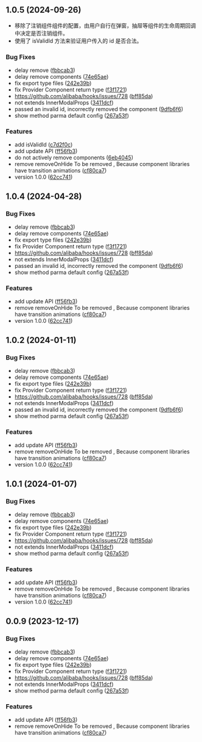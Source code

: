 ## 1.0.5 (2024-09-26)


- 移除了注销组件组件的配置，由用户自行在弹窗，抽屉等组件的生命周期回调中决定是否注销组件。
- 使用了 isValidId 方法来验证用户传入的 id 是否合法。 

### Bug Fixes

* delay remove ([fbbcab3](https://github.com/raotaohub/ez-modal-react/commit/fbbcab379cac4dadbc9ac071e7c343dbc67d667e)) 
* delay remove components ([74e65ae](https://github.com/raotaohub/ez-modal-react/commit/74e65ae9cc70bffebc68d36009b67d197bc2b9b7))
* fix export type files ([242e39b](https://github.com/raotaohub/ez-modal-react/commit/242e39bc112e58e450884451bf88cbfb0375701d))
* fix Provider Component return type ([f3f1721](https://github.com/raotaohub/ez-modal-react/commit/f3f1721e4a088a48b0eed78a73f0a89f5cc0dd58))
* https://github.com/alibaba/hooks/issues/728 ([bff85da](https://github.com/raotaohub/ez-modal-react/commit/bff85da95f357fe8dfd54670ef6f4cdf73e41140))
* not extends InnerModalProps ([3411dcf](https://github.com/raotaohub/ez-modal-react/commit/3411dcf593792464e10b8ac4e710e3f42d6d1a42))
* passed an invalid id, incorrectly removed the component ([9dfb6f6](https://github.com/raotaohub/ez-modal-react/commit/9dfb6f601738f81d8a3237f2b5d2bb54417b419b))
* show method parma default config ([267a53f](https://github.com/raotaohub/ez-modal-react/commit/267a53fc0d0c187094cc801fb5b9cba08e77ef60))


### Features

* add isValidId ([c7d2f0c](https://github.com/raotaohub/ez-modal-react/commit/c7d2f0cdb1a5dde26f5eedec829e23cf65ea17c6))
* add update API ([ff56fb3](https://github.com/raotaohub/ez-modal-react/commit/ff56fb33c59dc01a2278ba0675faab9cfbdd4ebc))
* do not actively remove components ([6eb4045](https://github.com/raotaohub/ez-modal-react/commit/6eb4045e881890b60d0195657a69a77d2f8956a3))
* remove removeOnHide To be removed , Because component libraries have transition animations ([cf80ca7](https://github.com/raotaohub/ez-modal-react/commit/cf80ca7d37d35279c4197f8db38942cc460d34bd))
* version 1.0.0 ([62cc741](https://github.com/raotaohub/ez-modal-react/commit/62cc741e6a9da12d9214ebfcce683cca9bee9b92))



## 1.0.4 (2024-04-28)


### Bug Fixes

* delay remove ([fbbcab3](https://github.com/raotaohub/ez-modal-react/commit/fbbcab379cac4dadbc9ac071e7c343dbc67d667e))
* delay remove components ([74e65ae](https://github.com/raotaohub/ez-modal-react/commit/74e65ae9cc70bffebc68d36009b67d197bc2b9b7))
* fix export type files ([242e39b](https://github.com/raotaohub/ez-modal-react/commit/242e39bc112e58e450884451bf88cbfb0375701d))
* fix Provider Component return type ([f3f1721](https://github.com/raotaohub/ez-modal-react/commit/f3f1721e4a088a48b0eed78a73f0a89f5cc0dd58))
* https://github.com/alibaba/hooks/issues/728 ([bff85da](https://github.com/raotaohub/ez-modal-react/commit/bff85da95f357fe8dfd54670ef6f4cdf73e41140))
* not extends InnerModalProps ([3411dcf](https://github.com/raotaohub/ez-modal-react/commit/3411dcf593792464e10b8ac4e710e3f42d6d1a42))
* passed an invalid id, incorrectly removed the component ([9dfb6f6](https://github.com/raotaohub/ez-modal-react/commit/9dfb6f601738f81d8a3237f2b5d2bb54417b419b))
* show method parma default config ([267a53f](https://github.com/raotaohub/ez-modal-react/commit/267a53fc0d0c187094cc801fb5b9cba08e77ef60))


### Features

* add update API ([ff56fb3](https://github.com/raotaohub/ez-modal-react/commit/ff56fb33c59dc01a2278ba0675faab9cfbdd4ebc))
* remove removeOnHide To be removed , Because component libraries have transition animations ([cf80ca7](https://github.com/raotaohub/ez-modal-react/commit/cf80ca7d37d35279c4197f8db38942cc460d34bd))
* version 1.0.0 ([62cc741](https://github.com/raotaohub/ez-modal-react/commit/62cc741e6a9da12d9214ebfcce683cca9bee9b92))



## 1.0.2 (2024-01-11)


### Bug Fixes

* delay remove ([fbbcab3](https://github.com/raotaohub/ez-modal-react/commit/fbbcab379cac4dadbc9ac071e7c343dbc67d667e))
* delay remove components ([74e65ae](https://github.com/raotaohub/ez-modal-react/commit/74e65ae9cc70bffebc68d36009b67d197bc2b9b7))
* fix export type files ([242e39b](https://github.com/raotaohub/ez-modal-react/commit/242e39bc112e58e450884451bf88cbfb0375701d))
* fix Provider Component return type ([f3f1721](https://github.com/raotaohub/ez-modal-react/commit/f3f1721e4a088a48b0eed78a73f0a89f5cc0dd58))
* https://github.com/alibaba/hooks/issues/728 ([bff85da](https://github.com/raotaohub/ez-modal-react/commit/bff85da95f357fe8dfd54670ef6f4cdf73e41140))
* not extends InnerModalProps ([3411dcf](https://github.com/raotaohub/ez-modal-react/commit/3411dcf593792464e10b8ac4e710e3f42d6d1a42))
* passed an invalid id, incorrectly removed the component ([9dfb6f6](https://github.com/raotaohub/ez-modal-react/commit/9dfb6f601738f81d8a3237f2b5d2bb54417b419b))
* show method parma default config ([267a53f](https://github.com/raotaohub/ez-modal-react/commit/267a53fc0d0c187094cc801fb5b9cba08e77ef60))


### Features

* add update API ([ff56fb3](https://github.com/raotaohub/ez-modal-react/commit/ff56fb33c59dc01a2278ba0675faab9cfbdd4ebc))
* remove removeOnHide To be removed , Because component libraries have transition animations ([cf80ca7](https://github.com/raotaohub/ez-modal-react/commit/cf80ca7d37d35279c4197f8db38942cc460d34bd))
* version 1.0.0 ([62cc741](https://github.com/raotaohub/ez-modal-react/commit/62cc741e6a9da12d9214ebfcce683cca9bee9b92))



## 1.0.1 (2024-01-07)


### Bug Fixes

* delay remove ([fbbcab3](https://github.com/raotaohub/ez-modal-react/commit/fbbcab379cac4dadbc9ac071e7c343dbc67d667e))
* delay remove components ([74e65ae](https://github.com/raotaohub/ez-modal-react/commit/74e65ae9cc70bffebc68d36009b67d197bc2b9b7))
* fix export type files ([242e39b](https://github.com/raotaohub/ez-modal-react/commit/242e39bc112e58e450884451bf88cbfb0375701d))
* fix Provider Component return type ([f3f1721](https://github.com/raotaohub/ez-modal-react/commit/f3f1721e4a088a48b0eed78a73f0a89f5cc0dd58))
* https://github.com/alibaba/hooks/issues/728 ([bff85da](https://github.com/raotaohub/ez-modal-react/commit/bff85da95f357fe8dfd54670ef6f4cdf73e41140))
* not extends InnerModalProps ([3411dcf](https://github.com/raotaohub/ez-modal-react/commit/3411dcf593792464e10b8ac4e710e3f42d6d1a42))
* show method parma default config ([267a53f](https://github.com/raotaohub/ez-modal-react/commit/267a53fc0d0c187094cc801fb5b9cba08e77ef60))


### Features

* add update API ([ff56fb3](https://github.com/raotaohub/ez-modal-react/commit/ff56fb33c59dc01a2278ba0675faab9cfbdd4ebc))
* remove removeOnHide To be removed , Because component libraries have transition animations ([cf80ca7](https://github.com/raotaohub/ez-modal-react/commit/cf80ca7d37d35279c4197f8db38942cc460d34bd))
* version 1.0.0 ([62cc741](https://github.com/raotaohub/ez-modal-react/commit/62cc741e6a9da12d9214ebfcce683cca9bee9b92))



## 0.0.9 (2023-12-17)


### Bug Fixes

* delay remove ([fbbcab3](https://github.com/raotaohub/ez-modal-react/commit/fbbcab379cac4dadbc9ac071e7c343dbc67d667e))
* delay remove components ([74e65ae](https://github.com/raotaohub/ez-modal-react/commit/74e65ae9cc70bffebc68d36009b67d197bc2b9b7))
* fix export type files ([242e39b](https://github.com/raotaohub/ez-modal-react/commit/242e39bc112e58e450884451bf88cbfb0375701d))
* fix Provider Component return type ([f3f1721](https://github.com/raotaohub/ez-modal-react/commit/f3f1721e4a088a48b0eed78a73f0a89f5cc0dd58))
* https://github.com/alibaba/hooks/issues/728 ([bff85da](https://github.com/raotaohub/ez-modal-react/commit/bff85da95f357fe8dfd54670ef6f4cdf73e41140))
* not extends InnerModalProps ([3411dcf](https://github.com/raotaohub/ez-modal-react/commit/3411dcf593792464e10b8ac4e710e3f42d6d1a42))
* show method parma default config ([267a53f](https://github.com/raotaohub/ez-modal-react/commit/267a53fc0d0c187094cc801fb5b9cba08e77ef60))


### Features

* add update API ([ff56fb3](https://github.com/raotaohub/ez-modal-react/commit/ff56fb33c59dc01a2278ba0675faab9cfbdd4ebc))
* remove removeOnHide To be removed , Because component libraries have transition animations ([cf80ca7](https://github.com/raotaohub/ez-modal-react/commit/cf80ca7d37d35279c4197f8db38942cc460d34bd))



